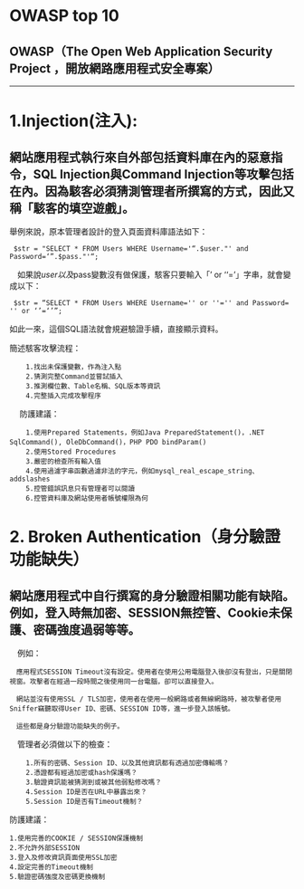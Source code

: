 # OWASP top 10
## OWASP（The Open Web Application Security Project ，開放網路應用程式安全專案）
------------------------------------------------------------------------------
# 1.Injection(注入): 
  
## 網站應用程式執行來自外部包括資料庫在內的惡意指令，SQL Injection與Command Injection等攻擊包括在內。因為駭客必須猜測管理者所撰寫的方式，因此又稱「駭客的填空遊戲」。
 
  舉例來說，原本管理者設計的登入頁面資料庫語法如下： 
 ```
  $str = "SELECT * FROM Users WHERE Username='“.$user."' and Password=‘”.$pass."'“; 
 ```
　如果說$user以及$pass變數沒有做保護，駭客只要輸入「’ or ‘‘=’」字串，就會變成以下： 
 ```
  $str = “SELECT * FROM Users WHERE Username='' or ''='' and Password= '' or ‘’=‘’”; 
 ```
  如此一來，這個SQL語法就會規避驗證手續，直接顯示資料。 
 
   簡述駭客攻擊流程：

        1.找出未保護變數，作為注入點
        2.猜測完整Command並嘗試插入
        3.推測欄位數、Table名稱、SQL版本等資訊
        4.完整插入完成攻擊程序 
　
   防護建議：

        1.使用Prepared Statements，例如Java PreparedStatement()，.NET SqlCommand(), OleDbCommand()，PHP PDO bindParam()
        2.使用Stored Procedures
        3.嚴密的檢查所有輸入值
        4.使用過濾字串函數過濾非法的字元，例如mysql_real_escape_string、addslashes
        5.控管錯誤訊息只有管理者可以閱讀
        6.控管資料庫及網站使用者帳號權限為何


# 2. Broken Authentication（身分驗證功能缺失） 
 
## 網站應用程式中自行撰寫的身分驗證相關功能有缺陷。例如，登入時無加密、SESSION無控管、Cookie未保護、密碼強度過弱等等。
 
　例如：  
 ```
　應用程式SESSION Timeout沒有設定。使用者在使用公用電腦登入後卻沒有登出，只是關閉視窗。攻擊者在經過一段時間之後使用同一台電腦，卻可以直接登入。 
 
　網站並沒有使用SSL / TLS加密，使用者在使用一般網路或者無線網路時，被攻擊者使用Sniffer竊聽取得User ID、密碼、SESSION ID等，進一步登入該帳號。
 
　這些都是身分驗證功能缺失的例子。 
 ```
　管理者必須做以下的檢查：
```
    1.所有的密碼、Session ID、以及其他資訊都有透過加密傳輸嗎？
    2.憑證都有經過加密或hash保護嗎？
    3.驗證資訊能被猜測到或被其他弱點修改嗎？
    4.Session ID是否在URL中暴露出來？
    5.Session ID是否有Timeout機制？
```    
  防護建議：

    1.使用完善的COOKIE / SESSION保護機制
    2.不允許外部SESSION
    3.登入及修改資訊頁面使用SSL加密
    4.設定完善的Timeout機制
    5.驗證密碼強度及密碼更換機制 

